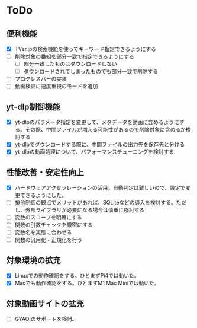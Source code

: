 # ToDo

## 便利機能

- [x] TVer.jpの検索機能を使ってキーワード指定できるようにする
- [ ] 削除対象の番組を部分一致で指定できるようにする
  - [ ] 部分一致したものはダウンロードしない
  - [ ] ダウンロードされてしまったものでも部分一致で削除する
- [ ] プログレスバーの実装
- [ ] 動画検証に速度重視のモードを追加

## yt-dlp制御機能

- [x] yt-dlpのパラメータ指定を変更して、メタデータを動画に含めるようにする。その際、中間ファイルが増える可能性があるので削除対象に含めるか検討する
- [x] yt-dlpでダウンロードする際に、中間ファイルの出力先を保存先と分ける
- [x] yt-dlpの動画処理について、パフォーマンスチューニングを検討する

## 性能改善・安定性向上

- [x] ハードウェアアクセラレーションの活用。自動判定は難しいので、設定で変更できるようにした。
- [ ] 排他制御の観点でメリットがあれば、SQLiteなどの導入を検討する。ただし、外部ライブラリが必要になる場合は慎重に検討する
- [ ] 変数のスコープを明確にする
- [ ] 関数の引数チェックを厳密にする
- [ ] 変数名を実態に合わせる
- [ ] 関数の汎用化・正規化を行う

## 対象環境の拡充

- [x] Linuxでの動作確認をする。ひとまずPi4では動いた。
- [x] Macでも動作確認をする。ひとまずM1 Mac Miniでは動いた。

## 対象動画サイトの拡充

- [ ] GYAO!のサポートを検討。
